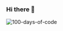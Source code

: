 ### Hi there 👋

<!--
**OrganizedFellow/OrganizedFellow** is a ✨ _special_ ✨ repository because its `README.md` (this file) appears on your GitHub profile.

Here are some ideas to get you started:

- 🔭 I’m currently working on ...
- 🌱 I’m currently learning ...
- 👯 I’m looking to collaborate on ...
- 🤔 I’m looking for help with ...
- 💬 Ask me about ...
- 📫 How to reach me: ...
- 😄 Pronouns: ...
- ⚡ Fun fact: ...
-->

![100-days-of-code](https://socialify.git.ci/OrganizedFellow/100-days-of-code/image?font=Source%20Code%20Pro&language=1&owner=1&pattern=Signal&stargazers=1&theme=Dark)
